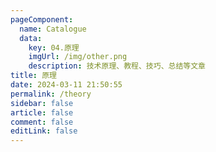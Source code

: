 ```yaml
---
pageComponent: 
  name: Catalogue
  data: 
    key: 04.原理
    imgUrl: /img/other.png
    description: 技术原理、教程、技巧、总结等文章
title: 原理
date: 2024-03-11 21:50:55
permalink: /theory
sidebar: false
article: false
comment: false
editLink: false
---
```

